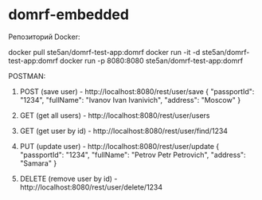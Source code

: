 # domrf-embedded

Репозиторий Docker:

docker pull ste5an/domrf-test-app:domrf
docker run -it -d ste5an/domrf-test-app:domrf
docker run -p 8080:8080 ste5an/domrf-test-app:domrf


POSTMAN:
1. POST (save user) - http://localhost:8080/rest/user/save
{ 
	"passportId": "1234",
	"fullName": "Ivanov Ivan Ivanivich",
	"address": "Moscow"
}

2. GET (get all users) - http://localhost:8080/rest/user/users

3. GET (get user by id) - http://localhost:8080/rest/user/find/1234

4. PUT (update user) - http://localhost:8080/rest/user/update
{ 
	"passportId": "1234",
	"fullName": "Petrov Petr Petrovich",
	"address": "Samara"
}
5. DELETE (remove user by id) - http://localhost:8080/rest/user/delete/1234

